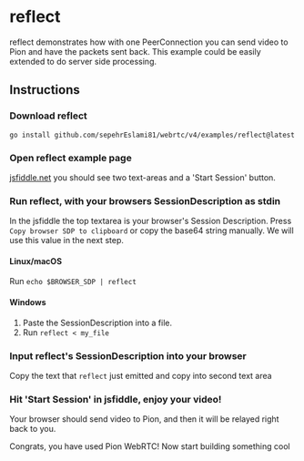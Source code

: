 # reflect
reflect demonstrates how with one PeerConnection you can send video to Pion and have the packets sent back. This example could be easily extended to do server side processing.

## Instructions
### Download reflect
```
go install github.com/sepehrEslami81/webrtc/v4/examples/reflect@latest
```

### Open reflect example page
[jsfiddle.net](https://jsfiddle.net/g643ft1k/) you should see two text-areas and a 'Start Session' button.

### Run reflect, with your browsers SessionDescription as stdin
In the jsfiddle the top textarea is your browser's Session Description. Press `Copy browser SDP to clipboard` or copy the base64 string manually.
We will use this value in the next step.

#### Linux/macOS
Run `echo $BROWSER_SDP | reflect`
#### Windows
1. Paste the SessionDescription into a file.
1. Run `reflect < my_file`

### Input reflect's SessionDescription into your browser
Copy the text that `reflect` just emitted and copy into second text area

### Hit 'Start Session' in jsfiddle, enjoy your video!
Your browser should send video to Pion, and then it will be relayed right back to you.

Congrats, you have used Pion WebRTC! Now start building something cool
